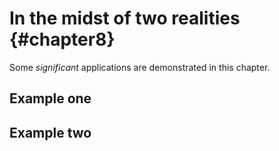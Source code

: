# In the midst of two realities {#chapter8}

Some _significant_ applications are demonstrated in this chapter.

## Example one

## Example two
